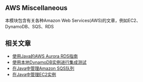 ## AWS Miscellaneous

本模块包含有关各种Amazon Web Services(AWS)的文章，例如EC2、DynamoDB、SQS、RDS

## 相关文章

+ [使用Java的AWS Aurora RDS指南](docs/使用Java的AWS-Aurora-RDS指南.md)
+ [使用本地DynamoDB实例进行集成测试](docs/使用本地DynamoDB实例进行集成测试.md)
+ [在Java中管理Amazon SQS队列](docs/在Java中管理Amazon-SQS队列.md)
+ [在Java中管理EC2实例](docs/在Java中管理EC2实例.md)